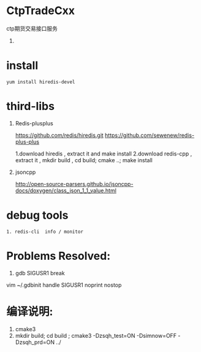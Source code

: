 
CtpTradeCxx
========
ctp期货交易接口服务

1.

install 
=====


    yum install hiredis-devel


third-libs
=====

1. Redis-plusplus


    https://github.com/redis/hiredis.git
    https://github.com/sewenew/redis-plus-plus
    
    1.download hiredis , extract it and make install 
    2.download redis-cpp , extract it , mkdir build , cd build; cmake ..; make install
    
    
2. jsoncpp 


    http://open-source-parsers.github.io/jsoncpp-docs/doxygen/class_json_1_1_value.html
    

debug tools
====

    1. redis-cli  info / monitor


Problems Resolved:
==========
1. gdb SIGUSR1 break

vim ~/.gdbinit
  handle SIGUSR1 noprint nostop



编译说明:
=======
1. cmake3
2. mkdir build; cd build ; cmake3 -Dzsqh_test=ON -Dsimnow=OFF -Dzsqh_prd=ON ../